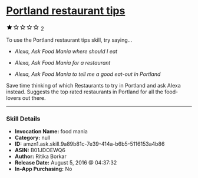 # [Portland restaurant tips](http://alexa.amazon.com/#skills/amzn1.ask.skill.9a89b81c-7e39-414a-b6b5-5116153a4b86)
![1 stars](../../images/ic_star_black_18dp_1x.png)![1 stars](../../images/ic_star_border_black_18dp_1x.png)![1 stars](../../images/ic_star_border_black_18dp_1x.png)![1 stars](../../images/ic_star_border_black_18dp_1x.png)![1 stars](../../images/ic_star_border_black_18dp_1x.png) 2

To use the Portland restaurant tips skill, try saying...

* *Alexa, Ask Food Mania where should I eat*

* *Alexa, Ask Food Mania for a restaurant*

* *Alexa, Ask Food Mania to tell me a good eat-out in Portland*

Save time thinking of which Restaurants to try in Portland and ask Alexa instead. Suggests the top rated restaurants in Portland for all the food-lovers out there.

***

### Skill Details

* **Invocation Name:** food mania
* **Category:** null
* **ID:** amzn1.ask.skill.9a89b81c-7e39-414a-b6b5-5116153a4b86
* **ASIN:** B01JDOEWQ6
* **Author:** Ritika Borkar
* **Release Date:** August 5, 2016 @ 04:37:32
* **In-App Purchasing:** No

